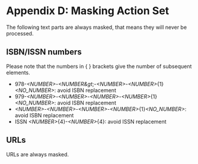 # Appendix D: Masking Action Set

The following text parts are always masked, that means they will never be processed.

## ISBN/ISSN numbers

Please note that the numbers in { } brackets give the number of subsequent elements.

* 978-*&lt;NUMBER&gt;*-*&lt;NUMBER&gt*;-*&lt;NUMBER&gt;*-*&lt;NUMBER&gt;*{1}*&lt;NO_NUMBER&gt;*: avoid ISBN replacement
* 979-*&lt;NUMBER&gt;*-*&lt;NUMBER&gt;*-*&lt;NUMBER&gt;*-*&lt;NUMBER&gt;*{1}*&lt;NO_NUMBER&gt;*: avoid ISBN replacement
* *&lt;NUMBER&gt;*-*&lt;NUMBER&gt;*-*&lt;NUMBER&gt;*-*&lt;NUMBER&gt;*{1}*&lt;NO_NUMBER&gt;*: avoid ISBN replacement
* ISSN *&lt;NUMBER&gt;*{4}-*&lt;NUMBER&gt;*{4}: avoid ISSN replacement

## URLs

URLs are always masked.
